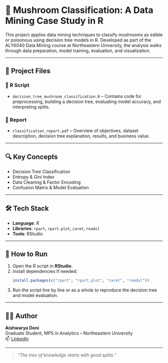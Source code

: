 # 🍄 Mushroom Classification: A Data Mining Case Study in R

This project applies data mining techniques to classify mushrooms as edible or poisonous using decision tree models in R. Developed as part of the ALY6040 Data Mining course at Northeastern University, the analysis walks through data preparation, model training, evaluation, and visualization.

---

## 📁 Project Files

### 🌳 R Script
- `decision_tree_mushroom_classification.R` – Contains code for preprocessing, building a decision tree, evaluating model accuracy, and interpreting splits.

### 📝 Report
- `classification_report.pdf` – Overview of objectives, dataset description, decision tree explanation, results, and business value.

---

## 🔍 Key Concepts
- Decision Tree Classification  
- Entropy & Gini Index  
- Data Cleaning & Factor Encoding  
- Confusion Matrix & Model Evaluation  

---

## 🛠️ Tech Stack
- **Language**: R
- **Libraries**: `rpart`, `rpart.plot`, `caret`, `readxl`
- **Tools**: RStudio

---

## 🚀 How to Run

1. Open the R script in **RStudio**.
2. Install dependencies if needed:
   ```R
   install.packages(c("rpart", "rpart.plot", "caret", "readxl"))
   ```
3. Run the script line by line or as a whole to reproduce the decision tree and model evaluation.

---

## 👩‍💻 Author

**Aishwarya Doni**  
Graduate Student, MPS in Analytics – Northeastern University  
📫 [LinkedIn](https://linkedin.com/in/aishwaryadoni)

---

> *“The tree of knowledge starts with good splits.”*
